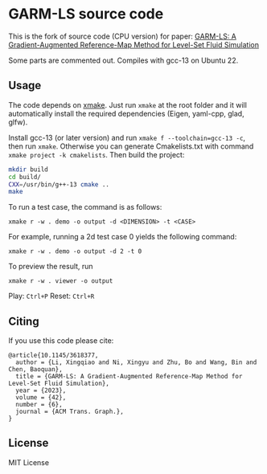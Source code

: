 # GARM-LS source code

This is the fork of source code (CPU version) for paper: [GARM-LS: A Gradient-Augmented Reference-Map Method for Level-Set Fluid Simulation](https://dl.acm.org/doi/10.1145/3618377)

Some parts are commented out. 
Compiles with gcc-13 on Ubuntu 22.

## Usage

The code depends on [xmake](https://xmake.io/#/). Just run `xmake` at the root folder and it will automatically install the required dependencies (Eigen, yaml-cpp, glad, glfw).

Install gcc-13 (or later version) and run `xmake f --toolchain=gcc-13 -c`, then run `xmake`. Otherwise you can generate Cmakelists.txt with command `xmake project -k cmakelists`. Then build the project:
    
```bash
mkdir build
cd build/
CXX=/usr/bin/g++-13 cmake ..	
make
```


To run a test case, the command is as follows:
```
xmake r -w . demo -o output -d <DIMENSION> -t <CASE>
```
For example, running a 2d test case 0 yields the following command:
```
xmake r -w . demo -o output -d 2 -t 0
```
To preview the result, run
```
xmake r -w . viewer -o output
```
Play: `Ctrl+P` Reset: `Ctrl+R`

## Citing

If you use this code please cite:

```
@article{10.1145/3618377,
  author = {Li, Xingqiao and Ni, Xingyu and Zhu, Bo and Wang, Bin and Chen, Baoquan},
  title = {GARM-LS: A Gradient-Augmented Reference-Map Method for Level-Set Fluid Simulation},
  year = {2023},
  volume = {42},
  number = {6},
  journal = {ACM Trans. Graph.},
}
```

## License

MIT License

